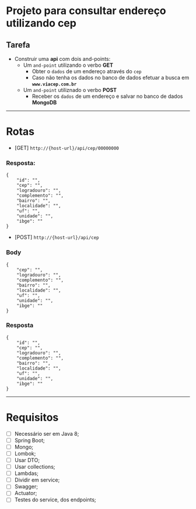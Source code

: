 # Projeto para consultar endereço utilizando cep 

## Tarefa
- Construir uma **api** com dois and-points:
	- Um `and-point` utilizando o verbo **GET** 
		- Obter o `dados` de um endereço através do `cep` 
		- Caso não tenha os dados no banco de dados efetuar a busca em **`www.viacep.com.br`**
	- Um `and-point` utiliznado o verbo **POST** 
		- Receber os `dados` de um endereço e salvar no banco de dados **MongoDB**

---

# Rotas

- [GET] `http://{host-url}/api/cep/00000000`

### Resposta:    
	{
		"id": "",
		"cep": "",
		"logradouro": "",
		"complemento": "",
		"bairro": "",
		"localidade": "",
		"uf": "",
		"unidade": "",
		"ibge": ""
	}    


- [POST] `http://{host-url}/api/cep`

### Body
    {
    	"cep": "",
    	"logradouro": "",
    	"complemento": "",
    	"bairro": "",
    	"localidade": "",
    	"uf": "",
    	"unidade": "",
    	"ibge": ""
    }


### Resposta    
	{
		"id": "",
		"cep": "",
		"logradouro": "",
		"complemento": "",
		"bairro": "",
		"localidade": "",
		"uf": "",
		"unidade": "",
		"ibge": ""
	}

---

# Requisitos

- [ ] Necessário ser em Java 8;
- [ ] Spring Boot;
- [ ] Mongo;
- [ ] Lombok;
- [ ] Usar DTO;
- [ ] Usar collections;
- [ ] Lambdas;
- [ ] Dividir em service;
- [ ] Swagger;
- [ ] Actuator;
- [ ] Testes do service, dos endpoints;